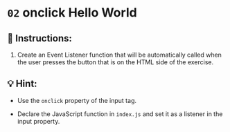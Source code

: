 # `02` onclick Hello World

## 📝 Instructions:

1. Create an Event Listener function that will be automatically called when the user presses the button that is on the HTML side of the exercise.

## 💡 Hint: 

- Use the `onclick` property of the input tag.

- Declare the JavaScript function in `index.js` and set it as a listener in the input property.
